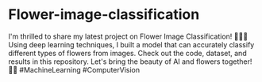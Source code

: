 # Flower-image-classification
 I'm thrilled to share my latest project on Flower Image Classification! 🌼🌻🌹 Using deep learning techniques, I built a model that can accurately classify different types of flowers from images. Check out the code, dataset, and results in this repository. Let's bring the beauty of AI and flowers together! 🌟🤖 #MachineLearning #ComputerVision
